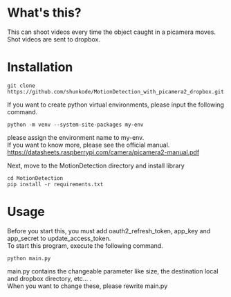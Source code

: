# What's this?
This can shoot videos every time the object caught in a picamera moves.
Shot videos are sent to dropbox.

# Installation
```
git clone https://github.com/shunkode/MotionDetection_with_picamera2_dropbox.git
```
If you want to create python virtual environments, please input the following command.  
```
python -m venv --system-site-packages my-env
```
please assign the environment name to my-env.  
If you want to know more, please see the official manual.  
<https://datasheets.raspberrypi.com/camera/picamera2-manual.pdf>  
  
Next, move to the MotionDetection directory and install library
```
cd MotionDetection
pip install -r requirements.txt
```
# Usage
Before you start this, you must add oauth2_refresh_token, app_key and app_secret to update_access_token.  
To start this program, execute the following command.
```
python main.py
```
main.py contains the changeable parameter like size, the destination local and dropbox directory, etc... .  
When you want to change these, please rewrite main.py  

